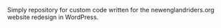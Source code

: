 Simply repository for custom code written for the newenglandriders.org website redesign in WordPress.
